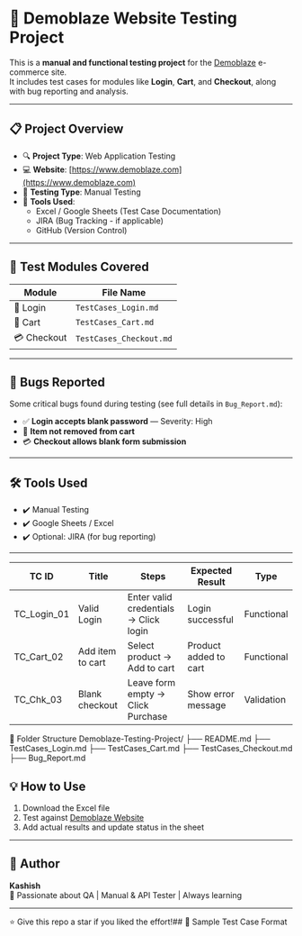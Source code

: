 # 🧪 Demoblaze Website Testing Project

This is a **manual and functional testing project** for the [Demoblaze](https://www.demoblaze.com) e-commerce site.  
It includes test cases for modules like **Login**, **Cart**, and **Checkout**, along with bug reporting and analysis.

---

## 📋 Project Overview

- 🔍 **Project Type**: Web Application Testing  
- 💻 **Website**: [https://www.demoblaze.com](https://www.demoblaze.com)  
- 🧪 **Testing Type**: Manual Testing  
- 🧰 **Tools Used**:  
  - Excel / Google Sheets (Test Case Documentation)  
  - JIRA (Bug Tracking - if applicable)  
  - GitHub (Version Control)  

---

## 🧾 Test Modules Covered

| Module     | File Name             |
|------------|-----------------------|
| 🔐 Login   | `TestCases_Login.md`   |
| 🛒 Cart    | `TestCases_Cart.md`    |
| 💳 Checkout| `TestCases_Checkout.md`|

---

## 🐞 Bugs Reported

Some critical bugs found during testing (see full details in `Bug_Report.md`):

- ✅ **Login accepts blank password** — Severity: High  
- 🛒 **Item not removed from cart**  
- 💳 **Checkout allows blank form submission**

---
## 🛠 Tools Used

- ✔️ Manual Testing
- ✔️ Google Sheets / Excel
- ✔️ Optional: JIRA (for bug reporting)

---

| TC ID         | Title            | Steps                                 | Expected Result       | Type       |
| ------------- | ---------------- | ------------------------------------- | --------------------- | ---------- |
| TC\_Login\_01 | Valid Login      | Enter valid credentials → Click login | Login successful      | Functional |
| TC\_Cart\_02  | Add item to cart | Select product → Add to cart          | Product added to cart | Functional |
| TC\_Chk\_03   | Blank checkout   | Leave form empty → Click Purchase     | Show error message    | Validation |

📁 Folder Structure
Demoblaze-Testing-Project/
├── README.md
├── TestCases_Login.md
├── TestCases_Cart.md
├── TestCases_Checkout.md
├── Bug_Report.md


## 💡 How to Use

1. Download the Excel file
2. Test against [Demoblaze Website](https://www.demoblaze.com)
3. Add actual results and update status in the sheet

---
## 📌 Author

**Kashish**  
🎯 Passionate about QA | Manual & API Tester | Always learning

---

⭐ Give this repo a star if you liked the effort!## 🧪 Sample Test Case Format


